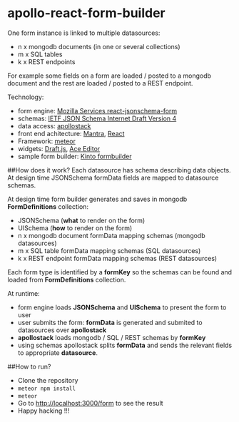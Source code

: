# apollo-react-form-builder

One form instance is linked to multiple datasources:
- n x mongodb documents (in one or several collections)
- m x SQL tables
- k x REST endpoints

For example some fields on a form are loaded / posted to a mongodb document and the rest are loaded / posted to a REST endpoint.

Technology:
- form engine: [Mozilla Services react-jsonschema-form](https://github.com/mozilla-services/react-jsonschema-form)
- schemas: [IETF JSON Schema Internet Draft Version 4](http://json-schema.org/documentation.html)
- data access: [apollostack](https://github.com/apollostack/apollo)
- front end achitecture: [Mantra](https://github.com/kadirahq/mantra), [React](https://facebook.github.io/react/)
- Framework: [meteor](www.meteor.com)
- widgets: [Draft.js](https://facebook.github.io/draft-js/), [Ace Editor](https://github.com/securingsincity/react-ace)
- sample form builder: [Kinto formbuilder](https://github.com/Kinto/formbuilder)

##How does it work?
Each datasource has schema describing data objects. At design time JSONSchema formData fields are mapped to datasource schemas.

At design time form builder generates and saves in mongodb **FormDefinitions** collection:
- JSONSchema (**what** to render on the form)
- UISchema (**how** to render on the form)
- n x mongodb document formData mapping schemas (mongodb datasources)
- m x SQL table formData mapping schemas (SQL datasources)
- k x REST endpoint formData mapping schemas (REST datasources)

Each form type is identified by a **formKey** so the schemas can be found and loaded from **FormDefinitions** collection.

At runtime:
- form engine loads **JSONSchema** and **UISchema** to present the form to user
- user submits the form: **formData** is generated and submited to datasources over **apollostack**
- **apollostack** loads mongodb / SQL / REST schemas by **formKey**
- using schemas apollostack splits **formData** and sends the relevant fields to appropriate **datasource**.

##How to run?
- Clone the repository
- `meteor npm install`
- `meteor` 
- Go to [http://localhost:3000/form](http://localhost:3000/form) to see the result 
- Happy hacking !!!
